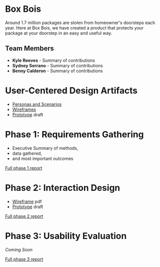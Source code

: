 # Box Bois

Around 1.7 million packages are stolen from homeowner's doorsteps each year. Here at Box Bois, we have created a product that protects your package at your doorstep in an easy and useful way.

## Team Members

* **Kyle Reeves** - Summary of contributions
* **Sydney Serrano** - Summary of contributions
* **Benny Calderon** - Summary of contributions

# User-Centered Design Artifacts

* [Personas and Scenarios](personas-scenarios.md)
* [Wireframes](phase2/Box_Bois.pdf)
* [Prototype](https://xd.adobe.com/view/3a1a806e-5814-43eb-918f-bf96e5af1e4e-6f49/?fullscreen) draft

# Phase 1: Requirements Gathering

* Executive Summary of methods,
* data gathered,
* and most important outcomes

[Full phase 1 report](phase1/)

# Phase 2: Interaction Design

* [Wireframe](phase2/Box_Bois.pdf) pdf
* [Prototype](https://xd.adobe.com/view/3a1a806e-5814-43eb-918f-bf96e5af1e4e-6f49/?fullscreen) draft

[Full phase 2 report](phase2/)

# Phase 3: Usability Evaluation

*Coming Soon*

[Full phase 3 report](phase3/)
